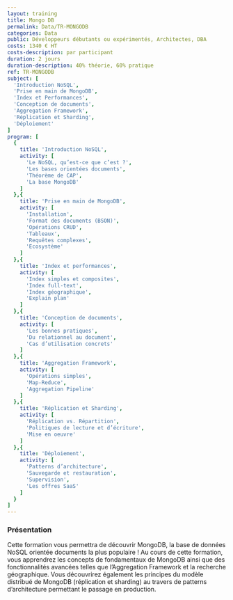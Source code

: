 ```yaml
---
layout: training
title: Mongo DB
permalink: Data/TR-MONGODB
categories: Data
public: Développeurs débutants ou expérimentés, Architectes, DBA
costs: 1340 € HT
costs-description: par participant
duration: 2 jours
duration-description: 40% théorie, 60% pratique
ref: TR-MONGODB
subject: [
  'Introduction NoSQL',
  'Prise en main de MongoDB',
  'Index et Performances',
  'Conception de documents',
  'Aggregation Framework',
  'Réplication et Sharding',
  'Déploiement'
]
program: [
  {
    title: 'Introduction NoSQL',
    activity: [
      'Le NoSQL, qu’est-ce que c’est ?',
      'Les bases orientées documents',
      'Théorème de CAP',
      'La base MongoDB'
    ]
  },{
    title: 'Prise en main de MongoDB',
    activity: [
      'Installation',
      'Format des documents (BSON)',
      'Opérations CRUD',
      'Tableaux',
      'Requêtes complexes',
      'Ecosystème'
    ]
  },{
    title: 'Index et performances',
    activity: [
      'Index simples et composites',
      'Index full-text',
      'Index géographique',
      'Explain plan'
    ]
  },{
    title: 'Conception de documents',
    activity: [
      'Les bonnes pratiques',
      'Du relationnel au document',
      'Cas d’utilisation concrets'
    ]
  },{
    title: 'Aggregation Framework',
    activity: [
      'Opérations simples',
      'Map-Reduce',
      'Aggregation Pipeline'
    ]
  },{
    title: 'Réplication et Sharding',
    activity: [
      'Réplication vs. Répartition',
      'Politiques de lecture et d’écriture',
      'Mise en oeuvre'
    ]
  },{
    title: 'Déploiement',
    activity: [
      'Patterns d’architecture',
      'Sauvegarde et restauration',
      'Supervision',
      'Les offres SaaS'
    ]
  }
]
---
```


### Présentation

Cette formation vous permettra de découvrir MongoDB, la base de données NoSQL orientée documents la plus populaire !
Au cours de cette formation, vous apprendrez les concepts de fondamentaux de MongoDB ainsi que des fonctionnalités avancées telles que l’Aggregation Framework et la recherche géographique.
Vous découvrirez également les principes du modèle distribué de MongoDB (réplication et sharding) au travers de patterns d’architecture permettant le passage en production.
